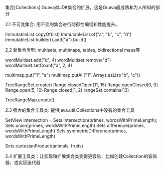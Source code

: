 集合[Collections]
Guava对JDK集合的扩展，这是Guava最成熟和为人所知的部分

2.1 不可变集合: 用不变的集合进行防御性编程和性能提升。

ImmutableList.copyOf(list)
ImmutableList.of("a", "b", "c", "d")
ImmutableList.<String>builder().add("a").build()

2.2 新集合类型: multisets, multimaps, tables, bidirectional maps等

wordMultiset.add("d", 4)
wordMultiset.remove("d")
wordMultiset.setCount("a", 2, 4)

multimap.put("1", "a")
multimap.putAll("1", Arrays.asList("b", "c"))

TreeRangeSet.create()
Range.closedOpen(11, 15)
Range.openClosed(0, 0)
Range.open(5, 10)
Range.closed(1, 2)
rangeSet.contains(13)

TreeRangeMap.create()

2.3 强大的集合工具类: 提供java.util.Collections中没有的集合工具

SetView<String> intersection = Sets.intersection(primes, wordsWithPrimeLength);
Sets.union(primes, wordsWithPrimeLength)
Sets.difference(primes, wordsWithPrimeLength)
Sets.symmetricDifference(primes, wordsWithPrimeLength)

Sets.cartesianProduct(animals, fruits)

2.4 扩展工具类：让实现和扩展集合类变得更容易，比如创建Collection的装饰器，或实现迭代器